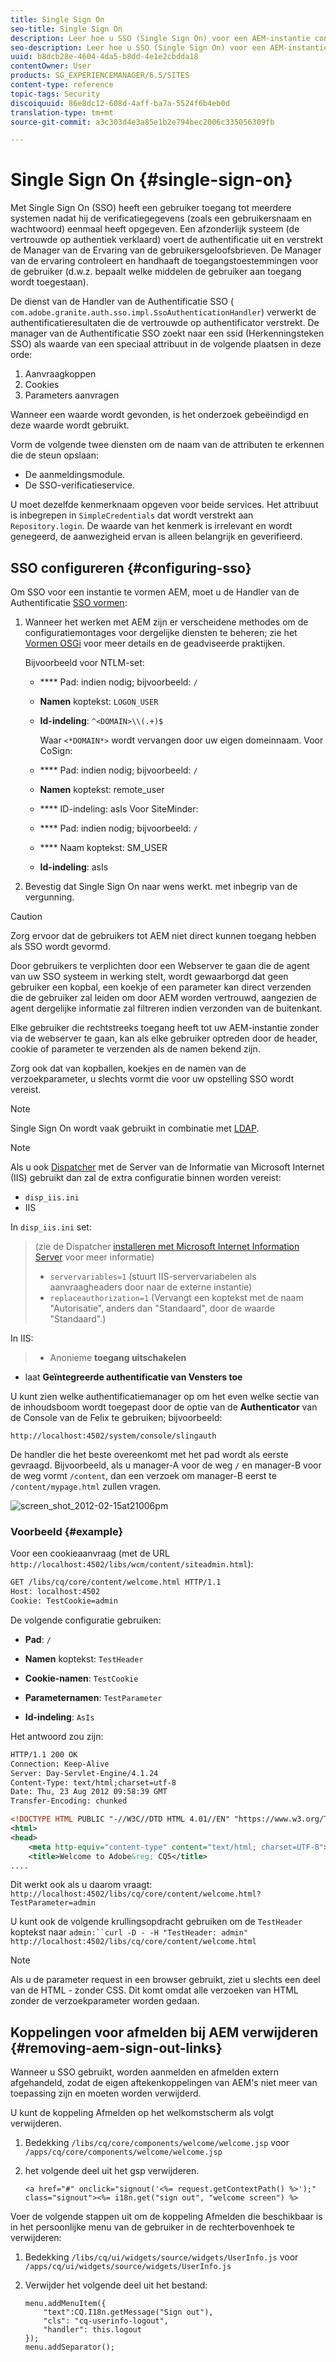 ```yaml
---
title: Single Sign On
seo-title: Single Sign On
description: Leer hoe u SSO (Single Sign On) voor een AEM-instantie configureert.
seo-description: Leer hoe u SSO (Single Sign On) voor een AEM-instantie configureert.
uuid: b8dcb28e-4604-4da5-b8dd-4e1e2cbdda18
contentOwner: User
products: SG_EXPERIENCEMANAGER/6.5/SITES
content-type: reference
topic-tags: Security
discoiquuid: 86e8dc12-608d-4aff-ba7a-5524f6b4eb0d
translation-type: tm+mt
source-git-commit: a3c303d4e3a85e1b2e794bec2006c335056309fb

---
```



# Single Sign On {#single-sign-on}

Met Single Sign On (SSO) heeft een gebruiker toegang tot meerdere systemen nadat hij de verificatiegegevens (zoals een gebruikersnaam en wachtwoord) eenmaal heeft opgegeven. Een afzonderlijk systeem (de vertrouwde op authentiek verklaard) voert de authentificatie uit en verstrekt de Manager van de Ervaring van de gebruikersgeloofsbrieven. De Manager van de ervaring controleert en handhaaft de toegangstoestemmingen voor de gebruiker (d.w.z. bepaalt welke middelen de gebruiker aan toegang wordt toegestaan).

De dienst van de Handler van de Authentificatie SSO ( `com.adobe.granite.auth.sso.impl.SsoAuthenticationHandler`) verwerkt de authentificatieresultaten die de vertrouwde op authentificator verstrekt. De manager van de Authentificatie SSO zoekt naar een ssid (Herkenningsteken SSO) als waarde van een speciaal attribuut in de volgende plaatsen in deze orde:

1. Aanvraagkoppen
1. Cookies
1. Parameters aanvragen

Wanneer een waarde wordt gevonden, is het onderzoek gebeëindigd en deze waarde wordt gebruikt.

Vorm de volgende twee diensten om de naam van de attributen te erkennen die de steun opslaan:

* De aanmeldingsmodule.
* De SSO-verificatieservice.

U moet dezelfde kenmerknaam opgeven voor beide services. Het attribuut is inbegrepen in `SimpleCredentials` dat wordt verstrekt aan `Repository.login`. De waarde van het kenmerk is irrelevant en wordt genegeerd, de aanwezigheid ervan is alleen belangrijk en geverifieerd.

## SSO configureren {#configuring-sso}

Om SSO voor een instantie te vormen AEM, moet u de Handler van de Authentificatie [SSO vormen](/help/sites-deploying/osgi-configuration-settings.md#adobegranitessoauthenticationhandler):

1. Wanneer het werken met AEM zijn er verscheidene methodes om de configuratiemontages voor dergelijke diensten te beheren; zie het [Vormen OSGi](/help/sites-deploying/configuring-osgi.md) voor meer details en de geadviseerde praktijken.

   Bijvoorbeeld voor NTLM-set:

   * **** Pad: indien nodig; bijvoorbeeld: `/`
   * **Namen** koptekst: `LOGON_USER`
   * **Id-indeling**: `^<DOMAIN>\\(.+)$`

      Waar `<*DOMAIN*>` wordt vervangen door uw eigen domeinnaam.
   Voor CoSign:

   * **** Pad: indien nodig; bijvoorbeeld: `/`
   * **Namen** koptekst: remote_user
   * **** ID-indeling: asIs
   Voor SiteMinder:

   * **** Pad: indien nodig; bijvoorbeeld: `/`
   * **** Naam koptekst: SM_USER
   * **Id-indeling**: asIs



1. Bevestig dat Single Sign On naar wens werkt. met inbegrip van de vergunning.

>[!CAUTION]
>
>Zorg ervoor dat de gebruikers tot AEM niet direct kunnen toegang hebben als SSO wordt gevormd.
>
>Door gebruikers te verplichten door een Webserver te gaan die de agent van uw SSO systeem in werking stelt, wordt gewaarborgd dat geen gebruiker een kopbal, een koekje of een parameter kan direct verzenden die de gebruiker zal leiden om door AEM worden vertrouwd, aangezien de agent dergelijke informatie zal filtreren indien verzonden van de buitenkant.
>
>Elke gebruiker die rechtstreeks toegang heeft tot uw AEM-instantie zonder via de webserver te gaan, kan als elke gebruiker optreden door de header, cookie of parameter te verzenden als de namen bekend zijn.
>
>Zorg ook dat van kopballen, koekjes en de namen van de verzoekparameter, u slechts vormt die voor uw opstelling SSO wordt vereist.


>[!NOTE]
>
>Single Sign On wordt vaak gebruikt in combinatie met [LDAP](/help/sites-administering/ldap-config.md).

>[!NOTE]
>
>Als u ook [Dispatcher](https://helpx.adobe.com/experience-manager/dispatcher/using/dispatcher.html) met de Server van de Informatie van Microsoft Internet (IIS) gebruikt dan zal de extra configuratie binnen worden vereist:
>
>* `disp_iis.ini`
>* IIS
>
>
In `disp_iis.ini` set:
>(zie de Dispatcher [installeren met Microsoft Internet Information Server](https://helpx.adobe.com/experience-manager/dispatcher/using/dispatcher-install.html#microsoft-internet-information-server) voor meer informatie)
>
>* `servervariables=1` (stuurt IIS-servervariabelen als aanvraagheaders door naar de externe instantie)
>* `replaceauthorization=1` (Vervangt een koptekst met de naam &quot;Autorisatie&quot;, anders dan &quot;Standaard&quot;, door de waarde &quot;Standaard&quot;.)
>
>
In IIS:
>
>* Anonieme **toegang uitschakelen**
   >
   >
* laat **Geïntegreerde authentificatie van Vensters toe**
>



U kunt zien welke authentificatiemanager op om het even welke sectie van de inhoudsboom wordt toegepast door de optie van de **Authenticator** van de Console van de Felix te gebruiken; bijvoorbeeld:

`http://localhost:4502/system/console/slingauth`

De handler die het beste overeenkomt met het pad wordt als eerste gevraagd. Bijvoorbeeld, als u manager-A voor de weg `/` en manager-B voor de weg vormt `/content`, dan een verzoek om manager-B eerst te `/content/mypage.html` zullen vragen.

![screen_shot_2012-02-15at21006pm](assets/screen_shot_2012-02-15at21006pm.png)

### Voorbeeld {#example}

Voor een cookieaanvraag (met de URL `http://localhost:4502/libs/wcm/content/siteadmin.html`):

```xml
GET /libs/cq/core/content/welcome.html HTTP/1.1
Host: localhost:4502
Cookie: TestCookie=admin
```

De volgende configuratie gebruiken:

* **Pad**: `/`

* **Namen** koptekst: `TestHeader`

* **Cookie-namen**: `TestCookie`

* **Parameternamen**: `TestParameter`

* **Id-indeling**: `AsIs`

Het antwoord zou zijn:

```xml
HTTP/1.1 200 OK
Connection: Keep-Alive
Server: Day-Servlet-Engine/4.1.24
Content-Type: text/html;charset=utf-8
Date: Thu, 23 Aug 2012 09:58:39 GMT
Transfer-Encoding: chunked

<!DOCTYPE HTML PUBLIC "-//W3C//DTD HTML 4.01//EN" "https://www.w3.org/TR/html4/strict.dtd">
<html>
<head>
    <meta http-equiv="content-type" content="text/html; charset=UTF-8">
    <title>Welcome to Adobe&reg; CQ5</title>
....
```

Dit werkt ook als u daarom vraagt:
`http://localhost:4502/libs/cq/core/content/welcome.html?TestParameter=admin`

U kunt ook de volgende krullingsopdracht gebruiken om de `TestHeader` koptekst naar `admin:``curl -D - -H "TestHeader: admin" http://localhost:4502/libs/cq/core/content/welcome.html`

>[!NOTE]
>
>Als u de parameter request in een browser gebruikt, ziet u slechts een deel van de HTML - zonder CSS. Dit komt omdat alle verzoeken van HTML zonder de verzoekparameter worden gedaan.

## Koppelingen voor afmelden bij AEM verwijderen {#removing-aem-sign-out-links}

Wanneer u SSO gebruikt, worden aanmelden en afmelden extern afgehandeld, zodat de eigen aftekenkoppelingen van AEM&#39;s niet meer van toepassing zijn en moeten worden verwijderd.

U kunt de koppeling Afmelden op het welkomstscherm als volgt verwijderen.

1. Bedekking `/libs/cq/core/components/welcome/welcome.jsp` voor `/apps/cq/core/components/welcome/welcome.jsp`
1. het volgende deel uit het gsp verwijderen.

   `<a href="#" onclick="signout('<%= request.getContextPath() %>');" class="signout"><%= i18n.get("sign out", "welcome screen") %>`

Voer de volgende stappen uit om de koppeling Afmelden die beschikbaar is in het persoonlijke menu van de gebruiker in de rechterbovenhoek te verwijderen:

1. Bedekking `/libs/cq/ui/widgets/source/widgets/UserInfo.js` voor `/apps/cq/ui/widgets/source/widgets/UserInfo.js`

1. Verwijder het volgende deel uit het bestand:

   ```
   menu.addMenuItem({
       "text":CQ.I18n.getMessage("Sign out"),
       "cls": "cq-userinfo-logout",
       "handler": this.logout
   });
   menu.addSeparator();
   ```

